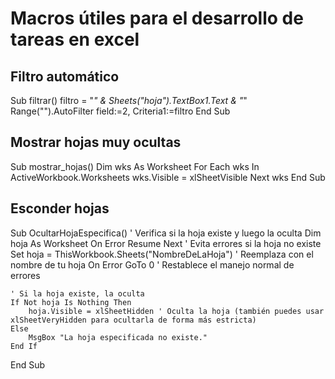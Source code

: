 # Macros útiles para el desarrollo de tareas en excel

## Filtro automático
Sub filtrar()
	filtro = "*" & Sheets("hoja").TextBox1.Text & "*"
	Range("").AutoFilter field:=2, Criteria1:=filtro
End Sub

## Mostrar hojas muy ocultas
Sub mostrar_hojas()
    Dim wks As Worksheet
    For Each wks In ActiveWorkbook.Worksheets
        wks.Visible = xlSheetVisible
    Next wks
End Sub

## Esconder hojas
Sub OcultarHojaEspecifica()
    ' Verifica si la hoja existe y luego la oculta
    Dim hoja As Worksheet
    On Error Resume Next ' Evita errores si la hoja no existe
    Set hoja = ThisWorkbook.Sheets("NombreDeLaHoja") ' Reemplaza con el nombre de tu hoja
    On Error GoTo 0 ' Restablece el manejo normal de errores
    
    ' Si la hoja existe, la oculta
    If Not hoja Is Nothing Then
        hoja.Visible = xlSheetHidden ' Oculta la hoja (también puedes usar xlSheetVeryHidden para ocultarla de forma más estricta)
    Else
        MsgBox "La hoja especificada no existe."
    End If
End Sub
